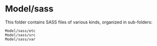# Model/sass

This folder contains SASS files of various kinds, organized in sub-folders:

    Model/sass/etc
    Model/sass/src
    Model/sass/var
